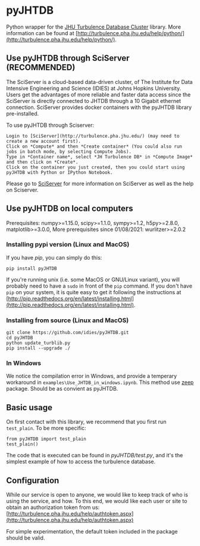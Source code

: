 # pyJHTDB

Python wrapper for the [JHU Turbulence Database Cluster](http://turbulence.pha.jhu.edu/) library.
More information can be found at [http://turbulence.pha.jhu.edu/help/python/](http://turbulence.pha.jhu.edu/help/python/).

## Use pyJHTDB through SciServer  (RECOMMENDED)
The SciServer is a cloud-based data-driven cluster, of The Institute for Data Intensive Engineering and Science (IDIES) at Johns Hopkins University. Users get the advantages of more reliable and faster data access since the SciServer is directly connected to JHTDB through a 10 Gigabit ethernet connection. SciServer provides docker containers with the pyJHTDB library pre-installed.

To use pyJHTDB through Sciserver:
```
Login to [SciServer](http://turbulence.pha.jhu.edu/) (may need to create a new account first).
Click on *Compute* and then *Create container* (You could also run jobs in batch mode, by selecting Compute Jobs).
Type in *Container name*, select *JH Turbulence DB* in *Compute Image* and then click on *Create*.
Click on the container you just created, then you could start using pyJHTDB with Python or IPython Notebook.
```
Please go to [SciServer](http://turbulence.pha.jhu.edu/) for more information on SciServer as well as the help on Sciserver.

## Use pyJHTDB on local computers

Prerequisites: numpy>=1.15.0, scipy>=1.1.0, sympy>=1.2, h5py>=2.8.0, matplotlib>=3.0.0, 
More prerequisites since 01/08/2021: wurlitzer>=2.0.2 

### Installing pypi version (Linux and MacOS)

If you have *pip*, you can simply do this:
```
pip install pyJHTDB
```
If you're running unix (i.e. some MacOS or GNU/Linux variant), you will probably need to have a `sudo` in front of the `pip` command. If you don't have `pip` on your system, it is quite easy to get it following the instructions at [http://pip.readthedocs.org/en/latest/installing.html](http://pip.readthedocs.org/en/latest/installing.html).

### Installing from source (Linux and MacOS)

```
git clone https://github.com/idies/pyJHTDB.git
cd pyJHTDB
python update_turblib.py
pip install --upgrade ./
```

### In Windows

We notice the compilation error in Windows, and provide a temperary workaround in `examples\Use_JHTDB_in_windows.ipynb`. This method use [zeep](https://python-zeep.readthedocs.io/en/master/) package. Should be as convient as pyJHTDB.

## Basic usage

On first contact with this library, we recommend that you first run
``test_plain``. To be more specific:
```
from pyJHTDB import test_plain
test_plain()
```

The code that is executed can be found in *pyJHTDB/test.py*, and it's the simplest example of how to access the turbulence database.

## Configuration

While our service is open to anyone, we would like to keep track of who is using the service, and how. To this end, we would like each user or site to obtain an authorization token from us: [http://turbulence.pha.jhu.edu/help/authtoken.aspx](http://turbulence.pha.jhu.edu/help/authtoken.aspx)

For simple experimentation, the default token included in the package should be valid.
